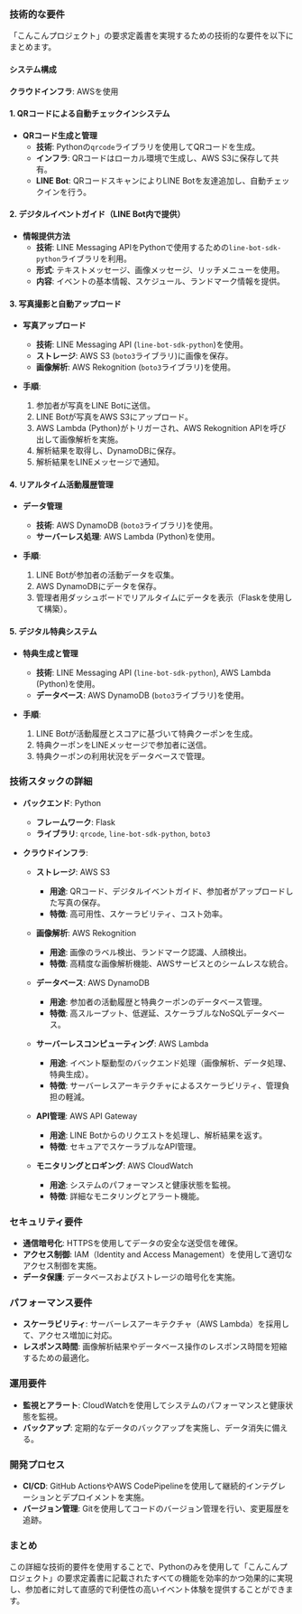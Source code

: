 ### 技術的な要件

「こんこんプロジェクト」の要求定義書を実現するための技術的な要件を以下にまとめます。

#### システム構成
**クラウドインフラ**: AWSを使用

#### 1. QRコードによる自動チェックインシステム
- **QRコード生成と管理**
  - **技術**: Pythonの`qrcode`ライブラリを使用してQRコードを生成。
  - **インフラ**: QRコードはローカル環境で生成し、AWS S3に保存して共有。
  - **LINE Bot**: QRコードスキャンによりLINE Botを友達追加し、自動チェックインを行う。

#### 2. デジタルイベントガイド（LINE Bot内で提供）
- **情報提供方法**
  - **技術**: LINE Messaging APIをPythonで使用するための`line-bot-sdk-python`ライブラリを利用。
  - **形式**: テキストメッセージ、画像メッセージ、リッチメニューを使用。
  - **内容**: イベントの基本情報、スケジュール、ランドマーク情報を提供。

#### 3. 写真撮影と自動アップロード
- **写真アップロード**
  - **技術**: LINE Messaging API (`line-bot-sdk-python`)を使用。
  - **ストレージ**: AWS S3 (`boto3`ライブラリ)に画像を保存。
  - **画像解析**: AWS Rekognition (`boto3`ライブラリ)を使用。

- **手順**:
  1. 参加者が写真をLINE Botに送信。
  2. LINE Botが写真をAWS S3にアップロード。
  3. AWS Lambda (Python)がトリガーされ、AWS Rekognition APIを呼び出して画像解析を実施。
  4. 解析結果を取得し、DynamoDBに保存。
  5. 解析結果をLINEメッセージで通知。

#### 4. リアルタイム活動履歴管理
- **データ管理**
  - **技術**: AWS DynamoDB (`boto3`ライブラリ)を使用。
  - **サーバーレス処理**: AWS Lambda (Python)を使用。

- **手順**:
  1. LINE Botが参加者の活動データを収集。
  2. AWS DynamoDBにデータを保存。
  3. 管理者用ダッシュボードでリアルタイムにデータを表示（Flaskを使用して構築）。

#### 5. デジタル特典システム
- **特典生成と管理**
  - **技術**: LINE Messaging API (`line-bot-sdk-python`), AWS Lambda (Python)を使用。
  - **データベース**: AWS DynamoDB (`boto3`ライブラリ)を使用。

- **手順**:
  1. LINE Botが活動履歴とスコアに基づいて特典クーポンを生成。
  2. 特典クーポンをLINEメッセージで参加者に送信。
  3. 特典クーポンの利用状況をデータベースで管理。

### 技術スタックの詳細
- **バックエンド**: Python
  - **フレームワーク**: Flask
  - **ライブラリ**: `qrcode`, `line-bot-sdk-python`, `boto3`

- **クラウドインフラ**:
  - **ストレージ**: AWS S3
    - **用途**: QRコード、デジタルイベントガイド、参加者がアップロードした写真の保存。
    - **特徴**: 高可用性、スケーラビリティ、コスト効率。

  - **画像解析**: AWS Rekognition
    - **用途**: 画像のラベル検出、ランドマーク認識、人顔検出。
    - **特徴**: 高精度な画像解析機能、AWSサービスとのシームレスな統合。

  - **データベース**: AWS DynamoDB
    - **用途**: 参加者の活動履歴と特典クーポンのデータベース管理。
    - **特徴**: 高スループット、低遅延、スケーラブルなNoSQLデータベース。

  - **サーバーレスコンピューティング**: AWS Lambda
    - **用途**: イベント駆動型のバックエンド処理（画像解析、データ処理、特典生成）。
    - **特徴**: サーバーレスアーキテクチャによるスケーラビリティ、管理負担の軽減。

  - **API管理**: AWS API Gateway
    - **用途**: LINE Botからのリクエストを処理し、解析結果を返す。
    - **特徴**: セキュアでスケーラブルなAPI管理。

  - **モニタリングとロギング**: AWS CloudWatch
    - **用途**: システムのパフォーマンスと健康状態を監視。
    - **特徴**: 詳細なモニタリングとアラート機能。

### セキュリティ要件
- **通信暗号化**: HTTPSを使用してデータの安全な送受信を確保。
- **アクセス制御**: IAM（Identity and Access Management）を使用して適切なアクセス制御を実施。
- **データ保護**: データベースおよびストレージの暗号化を実施。

### パフォーマンス要件
- **スケーラビリティ**: サーバーレスアーキテクチャ（AWS Lambda）を採用して、アクセス増加に対応。
- **レスポンス時間**: 画像解析結果やデータベース操作のレスポンス時間を短縮するための最適化。

### 運用要件
- **監視とアラート**: CloudWatchを使用してシステムのパフォーマンスと健康状態を監視。
- **バックアップ**: 定期的なデータのバックアップを実施し、データ消失に備える。

### 開発プロセス
- **CI/CD**: GitHub ActionsやAWS CodePipelineを使用して継続的インテグレーションとデプロイメントを実施。
- **バージョン管理**: Gitを使用してコードのバージョン管理を行い、変更履歴を追跡。

### まとめ
この詳細な技術的要件を使用することで、Pythonのみを使用して「こんこんプロジェクト」の要求定義書に記載されたすべての機能を効率的かつ効果的に実現し、参加者に対して直感的で利便性の高いイベント体験を提供することができます。
